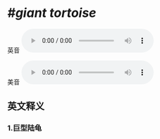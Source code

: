 # ***\#giant tortoise*** 
英音
<audio src="./media/giant tortoise1_AAC.aac" controls="controls"></audio>

美音
<audio src="./media/giant tortoise1_AAC.aac" controls="controls"></audio>



  

英文释义
---
### 1.**巨型陆龟**  


